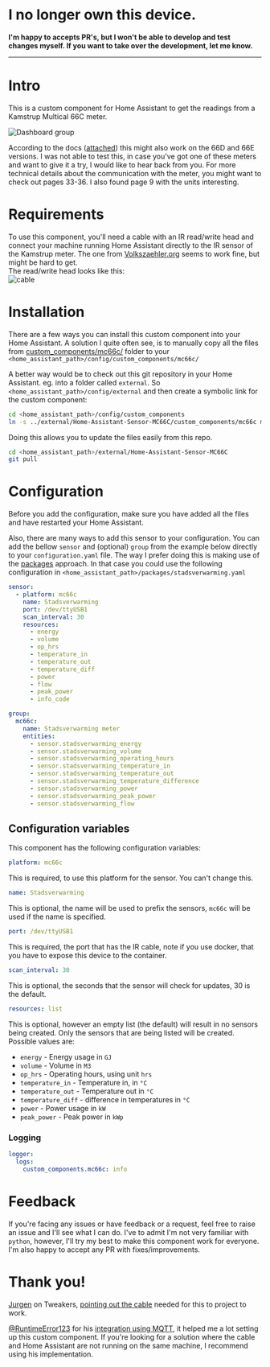 # I no longer own this device.
**I'm happy to accepts PR's, but I won't be able to develop and test changes myself. If you want to take over the development, let me know.**

---

# Intro
This is a custom component for Home Assistant to get the readings from a Kamstrup Multical 66C meter.

![Dashboard group](group.png)

According to the docs ([attached](5511-%20634%20GB%20Rev%20C1.qxd.pdf)) this might also work on the 66D and 66E versions. I was not able to test this, in case you've got one of these meters and want to give it a try, I would like to hear back from you.
For more technical details about the communication with the meter, you might want to check out pages 33-36. I also found page 9 with the units interesting.

# Requirements
To use this component, you'll need a cable with an IR read/write head and connect your machine running Home Assistant directly to the IR sensor of the Kamstrup meter.
The one from [Volkszaehler.org](https://wiki.volkszaehler.org/hardware/controllers/ir-schreib-lesekopf) seems to work fine, but might be hard to get.  
The read/write head looks like this:  
![cable](https://user-images.githubusercontent.com/2211503/136630069-9da49f09-6f9c-4618-8255-40195405f21a.jpg)

# Installation
There are a few ways you can install this custom component into your Home Assistant.
A solution I quite often see, is to manually copy all the files from [custom_components/mc66c/](custom_components/mc66c/) folder to your `<home_assistant_path>/config/custom_components/mc66c/`

A better way would be to check out this git repository in your Home Assistant.
eg. into a folder called `external`. So `<home_assistant_path>/config/external` and then create a symbolic link for the custom component:
```bash
cd <home_assistant_path>/config/custom_components
ln -s ../external/Home-Assistant-Sensor-MC66C/custom_components/mc66c mc66c
```
Doing this allows you to update the files easily from this repo.
```bash
cd <home_assistant_path>/external/Home-Assistant-Sensor-MC66C
git pull
```

# Configuration
Before you add the configuration, make sure you have added all the files and have restarted your Home Assistant.
 
Also, there are many ways to add this sensor to your configuration. You can add the bellow `sensor` and (optional) `group` from the example below directly to your `configuration.yaml` file.
The way I prefer doing this is making use of the [packages](https://www.home-assistant.io/docs/configuration/packages/) approach.
In that case you could use the following configuration in `<home_assistant_path>/packages/stadsverwarming.yaml`
```yaml
sensor:
  - platform: mc66c
    name: Stadsverwarming
    port: /dev/ttyUSB1
    scan_interval: 30
    resources:
      - energy
      - volume
      - op_hrs
      - temperature_in
      - temperature_out
      - temperature_diff
      - power
      - flow
      - peak_power
      - info_code

group:
  mc66c:
    name: Stadsverwarming meter
    entities:
      - sensor.stadsverwarming_energy
      - sensor.stadsverwarming_volume
      - sensor.stadsverwarming_operating_hours
      - sensor.stadsverwarming_temperature_in
      - sensor.stadsverwarming_temperature_out
      - sensor.stadsverwarming_temperature_difference
      - sensor.stadsverwarming_power
      - sensor.stadsverwarming_peak_power
      - sensor.stadsverwarming_flow
```
## Configuration variables
This component has the following configuration variables:
```yaml
platform: mc66c
```
 This is required, to use this platform for the sensor. You can't change this.

```yaml
name: Stadsverwarming
```
This is optional, the name will be used to prefix the sensors, `mc66c` will be used if the name is specified.

```yaml
port: /dev/ttyUSB1
```
This is required, the port that has the IR cable, note if you use docker, that you have to expose this device to the container.

```yaml
scan_interval: 30
```
This is optional, the seconds that the sensor will check for updates, 30 is the default.

```yaml
resources: list
```
This is optional, however an empty list (the default) will result in no sensors being created. Only the sensors that are being listed will be created. Possible values are:
- `energy` - Energy usage in `GJ`  
- `volume` - Volume in `M3`  
- `op_hrs` - Operating hours, using unit `hrs`  
- `temperature_in` - Temperature in, in `°C`  
- `temperature_out` - Temperature out in `°C`
- `temperature_diff` - difference in temperatures in `°C`  
- `power` - Power usage in `kW`
- `peak_power` - Peak power in `kWp`

### Logging
```yaml
logger:
  logs:
    custom_components.mc66c: info
```

# Feedback
If you're facing any issues or have feedback or a request, feel free to raise an issue and I'll see what I can do. I've to admit I'm not very familiar with `python`, however, I'll try my best to make this component work for everyone. I'm also happy to accept any PR with fixes/improvements.

# Thank you!
[Jurgen](https://tweakers.net/gallery/92058/) on Tweakers, [pointing out the cable](https://gathering.tweakers.net/forum/list_message/62338462#62338462) needed for this to project to work.

[@RuntimeError123](https://github.com/RuntimeError123) for his [integration using MQTT](https://github.com/RuntimeError123/hass-mc66c), it helped me a lot setting up this custom component. If you're looking for a solution where the cable and Home Assistant are not running on the same machine, I recommend using his implementation.

